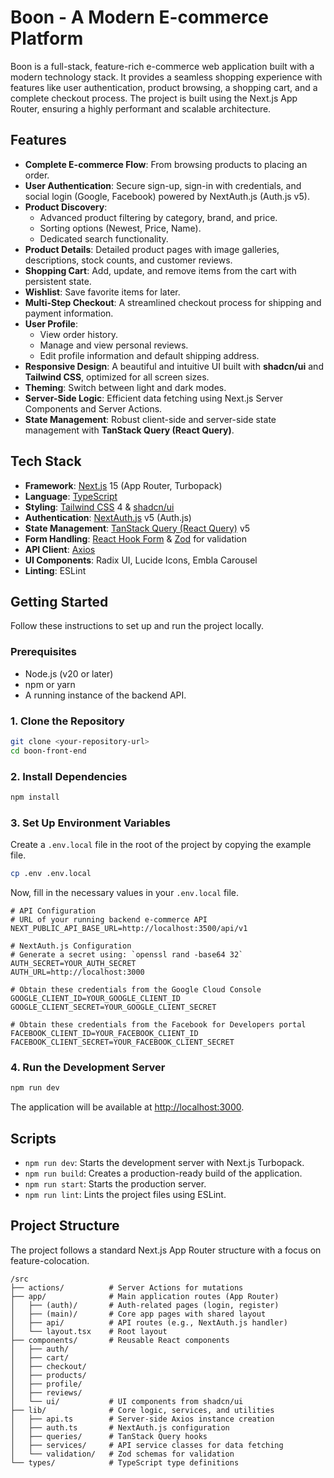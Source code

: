 # Boon - A Modern E-commerce Platform

Boon is a full-stack, feature-rich e-commerce web application built with a modern technology stack. It provides a seamless shopping experience with features like user authentication, product browsing, a shopping cart, and a complete checkout process. The project is built using the Next.js App Router, ensuring a highly performant and scalable architecture.

## Features

- **Complete E-commerce Flow**: From browsing products to placing an order.
- **User Authentication**: Secure sign-up, sign-in with credentials, and social login (Google, Facebook) powered by NextAuth.js (Auth.js v5).
- **Product Discovery**:
  - Advanced product filtering by category, brand, and price.
  - Sorting options (Newest, Price, Name).
  - Dedicated search functionality.
- **Product Details**: Detailed product pages with image galleries, descriptions, stock counts, and customer reviews.
- **Shopping Cart**: Add, update, and remove items from the cart with persistent state.
- **Wishlist**: Save favorite items for later.
- **Multi-Step Checkout**: A streamlined checkout process for shipping and payment information.
- **User Profile**:
  - View order history.
  - Manage and view personal reviews.
  - Edit profile information and default shipping address.
- **Responsive Design**: A beautiful and intuitive UI built with **shadcn/ui** and **Tailwind CSS**, optimized for all screen sizes.
- **Theming**: Switch between light and dark modes.
- **Server-Side Logic**: Efficient data fetching using Next.js Server Components and Server Actions.
- **State Management**: Robust client-side and server-side state management with **TanStack Query (React Query)**.

## Tech Stack

- **Framework**: [Next.js](https://nextjs.org/) 15 (App Router, Turbopack)
- **Language**: [TypeScript](https://www.typescriptlang.org/)
- **Styling**: [Tailwind CSS](https://tailwindcss.com/) 4 & [shadcn/ui](https://ui.shadcn.com/)
- **Authentication**: [NextAuth.js](https://next-auth.js.org/) v5 (Auth.js)
- **State Management**: [TanStack Query (React Query)](https://tanstack.com/query/latest) v5
- **Form Handling**: [React Hook Form](https://react-hook-form.com/) & [Zod](https://zod.dev/) for validation
- **API Client**: [Axios](https://axios-http.com/)
- **UI Components**: Radix UI, Lucide Icons, Embla Carousel
- **Linting**: ESLint

## Getting Started

Follow these instructions to set up and run the project locally.

### Prerequisites

- Node.js (v20 or later)
- npm or yarn
- A running instance of the backend API.

### 1. Clone the Repository

```bash
git clone <your-repository-url>
cd boon-front-end
```

### 2. Install Dependencies

```bash
npm install
```

### 3. Set Up Environment Variables

Create a `.env.local` file in the root of the project by copying the example file.

```bash
cp .env .env.local
```

Now, fill in the necessary values in your `.env.local` file.

```dotenv
# API Configuration
# URL of your running backend e-commerce API
NEXT_PUBLIC_API_BASE_URL=http://localhost:3500/api/v1

# NextAuth.js Configuration
# Generate a secret using: `openssl rand -base64 32`
AUTH_SECRET=YOUR_AUTH_SECRET
AUTH_URL=http://localhost:3000

# Obtain these credentials from the Google Cloud Console
GOOGLE_CLIENT_ID=YOUR_GOOGLE_CLIENT_ID
GOOGLE_CLIENT_SECRET=YOUR_GOOGLE_CLIENT_SECRET

# Obtain these credentials from the Facebook for Developers portal
FACEBOOK_CLIENT_ID=YOUR_FACEBOOK_CLIENT_ID
FACEBOOK_CLIENT_SECRET=YOUR_FACEBOOK_CLIENT_SECRET
```

### 4. Run the Development Server

```bash
npm run dev
```

The application will be available at [http://localhost:3000](http://localhost:3000).

## Scripts

- `npm run dev`: Starts the development server with Next.js Turbopack.
- `npm run build`: Creates a production-ready build of the application.
- `npm run start`: Starts the production server.
- `npm run lint`: Lints the project files using ESLint.

## Project Structure

The project follows a standard Next.js App Router structure with a focus on feature-colocation.

```
/src
├── actions/          # Server Actions for mutations
├── app/              # Main application routes (App Router)
│   ├── (auth)/       # Auth-related pages (login, register)
│   ├── (main)/       # Core app pages with shared layout
│   ├── api/          # API routes (e.g., NextAuth.js handler)
│   └── layout.tsx    # Root layout
├── components/       # Reusable React components
│   ├── auth/
│   ├── cart/
│   ├── checkout/
│   ├── products/
│   ├── profile/
│   ├── reviews/
│   └── ui/           # UI components from shadcn/ui
├── lib/              # Core logic, services, and utilities
│   ├── api.ts        # Server-side Axios instance creation
│   ├── auth.ts       # NextAuth.js configuration
│   ├── queries/      # TanStack Query hooks
│   ├── services/     # API service classes for data fetching
│   └── validation/   # Zod schemas for validation
└── types/            # TypeScript type definitions
```
